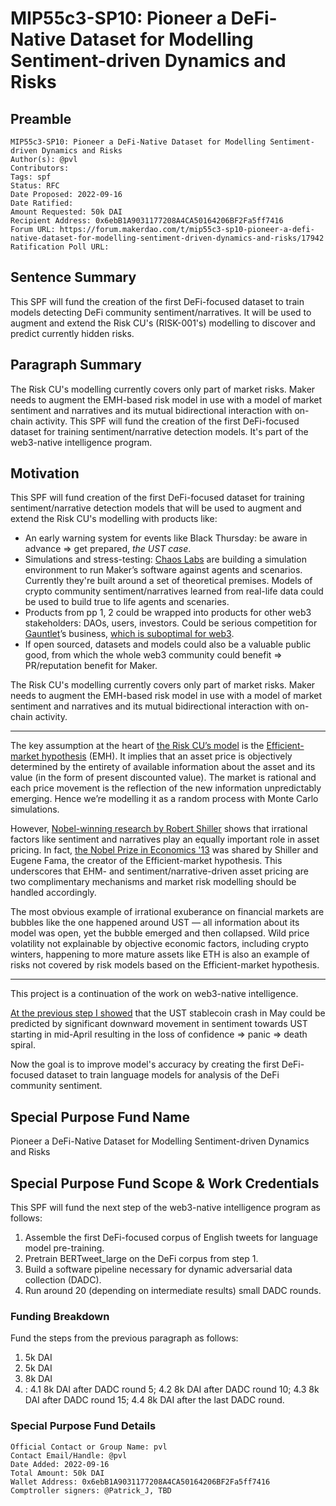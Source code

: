 # MIP55c3-SP10: Pioneer a DeFi-Native Dataset for Modelling Sentiment-driven Dynamics and Risks

## Preamble

```
MIP55c3-SP10: Pioneer a DeFi-Native Dataset for Modelling Sentiment-driven Dynamics and Risks
Author(s): @pvl
Contributors:
Tags: spf
Status: RFC
Date Proposed: 2022-09-16
Date Ratified:
Amount Requested: 50k DAI
Recipient Address: 0x6ebB1A9031177208A4CA50164206BF2Fa5ff7416
Forum URL: https://forum.makerdao.com/t/mip55c3-sp10-pioneer-a-defi-native-dataset-for-modelling-sentiment-driven-dynamics-and-risks/17942
Ratification Poll URL:

```

## Sentence Summary

This SPF will fund the creation of the first DeFi-focused dataset to train models detecting DeFi community sentiment/narratives. It will be used to augment and extend the Risk CU's (RISK-001's) modelling to discover and predict currently hidden risks.

## Paragraph Summary

The Risk CU's modelling currently covers only part of market risks. Maker needs to augment the EMH-based risk model in use with a model of market sentiment and narratives and its mutual bidirectional interaction with on-chain activity. This SPF will fund the creation of the first DeFi-focused dataset for training sentiment/narrative detection models. It's part of the web3-native intelligence program.

## Motivation

This SPF will fund creation of the first DeFi-focused dataset for training sentiment/narrative detection models that will be used to augment and extend the Risk CU's modelling with products like:
* An early warning system for events like Black Thursday: be aware in advance => get prepared, *the UST case*.
* Simulations and stress-testing: [Chaos Labs](https://forum.makerdao.com/t/chaos-labs-community-update-call-july-08-at-14-30-utc/16406) are building a simulation environment to run Maker’s software against agents and scenarios. Currently they're built around a set of theoretical premises. Models of crypto community sentiment/narratives learned from real-life data could be used to build true to life agents and scenaries.
* Products from pp 1, 2 could be wrapped into products for other web3 stakeholders: DAOs, users, investors. Could be serious competition for [Gauntlet](https://gauntlet.network)’s business, [which is suboptimal for web3](https://forum.makerdao.com/t/towards-web3-native-intelligence-tools-for-protocol-comprehension-and-stewardship/15642/4).
* If open sourced, datasets and models could also be a valuable public good, from which the whole web3 community could benefit => PR/reputation benefit for Maker.

The Risk CU's modelling currently covers only part of market risks. Maker needs to augment the EMH-based risk model in use with a model of market sentiment and narratives and its mutual bidirectional interaction with on-chain activity.

---

The key assumption at the heart of [the Risk CU’s model](https://www.youtube.com/watch?v=blpPCgLmUaM&t=528s) is the [Efficient-market hypothesis](https://en.wikipedia.org/wiki/Efficient-market_hypothesis) (EMH). It implies that an asset price is objectively determined by the entirety of available information about the asset and its value (in the form of present discounted value). The market is rational and each price movement is the reflection of the new information unpredictably emerging. Hence we’re modelling it as a random process with Monte Carlo simulations.

However, [Nobel-winning research by Robert Shiller](https://www.nobelprize.org/uploads/2018/06/shiller-lecture.pdf) shows that irrational factors like sentiment and narratives play an equally important role in asset pricing. In fact, [the Nobel Prize in Economics '13](https://www.nobelprize.org/prizes/economic-sciences/2013/press-release/) was shared by Shiller and Eugene Fama, the creator of the Efficient-market hypothesis. This underscores that EHM- and sentiment/narrative-driven asset pricing are two complimentary mechanisms and market risk modelling should be handled accordingly.

The most obvious example of irrational exuberance on financial markets are bubbles like the one happened around UST — all information about its model was open, yet the bubble emerged and then collapsed. Wild price volatility not explainable by objective economic factors, including crypto winters, happening to more mature assets like ETH is also an example of risks not covered by risk models based on the Efficient-market hypothesis.

---

This project is a continuation of the work on web3-native intelligence. 

[At the previous step I showed](https://forum.makerdao.com/t/towards-web3-native-intelligence-tools-for-protocol-comprehension-and-stewardship/15642) that the UST stablecoin crash in May could be predicted by significant downward movement in sentiment towards UST starting in mid-April resulting in the loss of confidence => panic => death spiral.

Now the goal is to improve model's accuracy by creating the first DeFi-focused dataset to train language models for analysis of the DeFi community sentiment.

## Special Purpose Fund Name

Pioneer a DeFi-Native Dataset for Modelling Sentiment-driven Dynamics and Risks

## Special Purpose Fund Scope & Work Credentials

This SPF will fund the next step of the web3-native intelligence program as follows:
1. Assemble the first DeFi-focused corpus of English tweets for language model pre-training.
2. Pretrain BERTweet_large on the DeFi corpus from step 1.
3. Build a software pipeline necessary for dynamic adversarial data collection (DADC).
4. Run around 20 (depending on intermediate results) small DADC rounds.

### Funding Breakdown

Fund the steps from the previous paragraph as follows:
1. 5k DAI
2. 5k DAI
3. 8k DAI
4. :
4.1 8k DAI after DADC round 5;
4.2 8k DAI after DADC round 10;
4.3 8k DAI after DADC round 15;
4.4 8k DAI after the last DADC round.
 
### Special Purpose Fund Details

```
Official Contact or Group Name: pvl
Contact Email/Handle: @pvl
Date Added: 2022-09-16
Total Amount: 50k DAI
Wallet Address: 0x6ebB1A9031177208A4CA50164206BF2Fa5ff7416
Comptroller signers: @Patrick_J, TBD
```